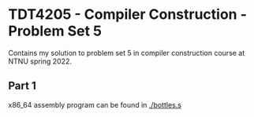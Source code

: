 # TDT4205 - Compiler Construction - Problem Set 5

Contains my solution to problem set 5 in compiler construction course at NTNU
spring 2022.

## Part 1

x86_64 assembly program can be found in [./bottles.s](./bottles.s)
